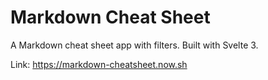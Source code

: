 # Markdown Cheat Sheet
A Markdown cheat sheet app with filters. Built with Svelte 3.

Link: https://markdown-cheatsheet.now.sh
